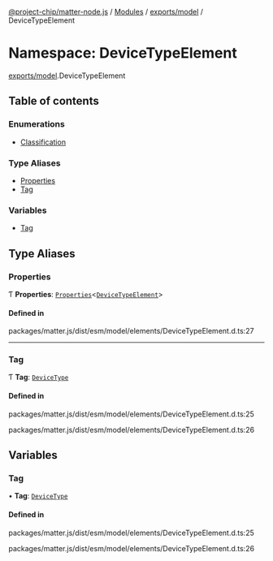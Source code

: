 [@project-chip/matter-node.js](../README.md) / [Modules](../modules.md) / [exports/model](exports_model.md) / DeviceTypeElement

# Namespace: DeviceTypeElement

[exports/model](exports_model.md).DeviceTypeElement

## Table of contents

### Enumerations

- [Classification](../enums/exports_model.DeviceTypeElement.Classification.md)

### Type Aliases

- [Properties](exports_model.DeviceTypeElement.md#properties)
- [Tag](exports_model.DeviceTypeElement.md#tag)

### Variables

- [Tag](exports_model.DeviceTypeElement.md#tag-1)

## Type Aliases

### Properties

Ƭ **Properties**: [`Properties`](exports_model.BaseElement.md#properties)\<[`DeviceTypeElement`](../interfaces/exports_model.DeviceTypeElement-1.md)\>

#### Defined in

packages/matter.js/dist/esm/model/elements/DeviceTypeElement.d.ts:27

___

### Tag

Ƭ **Tag**: [`DeviceType`](../enums/exports_model.ElementTag.md#devicetype)

#### Defined in

packages/matter.js/dist/esm/model/elements/DeviceTypeElement.d.ts:25

packages/matter.js/dist/esm/model/elements/DeviceTypeElement.d.ts:26

## Variables

### Tag

• **Tag**: [`DeviceType`](../enums/exports_model.ElementTag.md#devicetype)

#### Defined in

packages/matter.js/dist/esm/model/elements/DeviceTypeElement.d.ts:25

packages/matter.js/dist/esm/model/elements/DeviceTypeElement.d.ts:26
